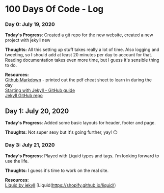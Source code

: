 # 100 Days Of Code - Log

[//]: # (This may be the most platform independent comment)

### Day 0: July 19, 2020

**Today's Progress**: Created a git repo for the new website, created a new project with jekyll new

**Thoughts:** All this setting up stuff takes really a lot of time. Also logging and tweeting, so I should add at least 20 minutes per day to account for that. Reading documentation takes even more time, but I guess it's sensible thing to do.  

**Resources:**  
[Github Markdown](https://guides.github.com/features/mastering-markdown/) - printed out the pdf cheat sheet to learn in during the day  
[Starting with Jekyll - GitHub guide](https://docs.github.com/en/github/working-with-github-pages/setting-up-a-github-pages-site-with-jekyll)  
[Jekyll GitHub repo](https://github.com/jekyll/jekyll)

## Day 1: July 20, 2020

**Today's Progress**: Added some basic layouts for header, footer and page.

**Thoughts:** Not super sexy but it's going further, yay! 😏

### Day 3: July 21, 2020

**Today's Progress**: Played with Liquid types and tags. I'm looking forward to use the life. 

**Thoughts:** I guess it's time to work on the real site. 

**Resources:**  
[Liquid by jekyll](https://jekyllrb.com/docs/liquid)
[Liquid(https://shopify.github.io/liquid/)
